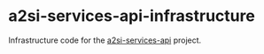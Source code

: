 # a2si-services-api-infrastructure

Infrastructure code for the [a2si-services-api](https://github.com/nhsd-a2si/a2si-services-api)
project.
